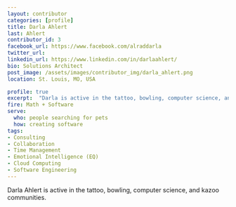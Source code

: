 ```yaml
---
layout: contributor
categories: [profile]
title: Darla Ahlert
last: Ahlert
contributor_id: 3
facebook_url: https://www.facebook.com/alraddarla
twitter_url: 
linkedin_url: https://www.linkedin.com/in/darlaahlert/
bio: Solutions Architect
post_image: /assets/images/contributor_img/darla_ahlert.png
location: St. Louis, MO, USA

profile: true
excerpt:  "Darla is active in the tattoo, bowling, computer science, and kazoo communities. Career Path: Math + Software"
fire: Math + Software
serve:
  who: people searching for pets
  how: creating software
tags:
- Consulting
- Collaboration
- Time Management
- Emotional Intelligence (EQ)
- Cloud Computing
- Software Engineering
---
```


Darla Ahlert is active in the tattoo, bowling, computer science, and kazoo communities.